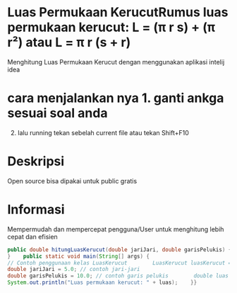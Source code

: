 # Luas Permukaan KerucutRumus luas permukaan kerucut: L = (π r s) + (π r²) atau L = π r (s + r)
Menghitung Luas Permukaan Kerucut dengan menggunakan aplikasi intelij idea
# cara menjalankan nya 1. ganti ankga sesuai soal anda
2. lalu running tekan sebelah current file atau tekan Shift+F10
# Deskripsi
Open source bisa dipakai untuk public gratis
# Informasi 
Mempermudah dan mempercepat pengguna/User untuk menghitung lebih cepat dan efisien

```java 
public double hitungLuasKerucut(double jariJari, double garisPelukis) {        return Math.PI * jariJari * (jariJari + garisPelukis);
}    public static void main(String[] args) {
// Contoh penggunaan kelas LuasKerucut        LuasKerucut luasKerucut = new LuasKerucut();
double jariJari = 5.0; // contoh jari-jari
double garisPelukis = 10.0; // contoh garis pelukis        double luas = luasKerucut.hitungLuasKerucut(jariJari, garisPelukis);
System.out.println("Luas permukaan kerucut: " + luas);    }}